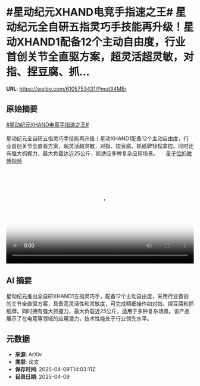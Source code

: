 # #星动纪元XHAND电竞手指速之王# 星动纪元全自研五指灵巧手技能再升级！星动XHAND1配备12个主动自由度，行业首创关节全直驱方案，超灵活超灵敏，对指、捏豆腐、抓...

**URL**: https://weibo.com/6105753431/Pmut34MEr

## 原始摘要

<a href="https://m.weibo.cn/search?containerid=231522type%3D1%26t%3D10%26q%3D%23%E6%98%9F%E5%8A%A8%E7%BA%AA%E5%85%83XHAND%E7%94%B5%E7%AB%9E%E6%89%8B%E6%8C%87%E9%80%9F%E4%B9%8B%E7%8E%8B%23&amp;extparam=%23%E6%98%9F%E5%8A%A8%E7%BA%AA%E5%85%83XHAND%E7%94%B5%E7%AB%9E%E6%89%8B%E6%8C%87%E9%80%9F%E4%B9%8B%E7%8E%8B%23" data-hide=""><span class="surl-text">#星动纪元XHAND电竞手指速之王#</span></a> <br><br>星动纪元全自研五指灵巧手技能再升级！星动XHAND1配备12个主动自由度，行业首创关节全直驱方案，超灵活超灵敏，对指、捏豆腐、抓纸牌轻松拿捏。同时还有强大抓握力，最大负载达近25公斤，能适应多种复杂应用场景。 <a href="https://video.weibo.com/show?fid=1034:5153602830794761" data-hide=""><span class="url-icon"><img style="width: 1rem;height: 1rem" src="https://h5.sinaimg.cn/upload/2015/09/25/3/timeline_card_small_video_default.png" referrerpolicy="no-referrer"></span><span class="surl-text">量子位的微博视频</span></a> <br clear="both"><div style="clear: both"></div><video controls="controls" poster="https://tvax4.sinaimg.cn/orj480/006Fd7o3ly1i0as80pnu2j30u01hcael.jpg" style="width: 100%"><source src="https://f.video.weibocdn.com/o0/aKPyupe1lx08nleTi9DG01041200iOXS0E010.mp4?label=mp4_720p&amp;template=720x1280.24.0&amp;ori=0&amp;ps=1CwnkDw1GXwCQx&amp;Expires=1744210965&amp;ssig=fjDTv48jJG&amp;KID=unistore,video"><source src="https://f.video.weibocdn.com/o0/iL0RCg1flx08nleTsvss01041200b5140E010.mp4?label=mp4_hd&amp;template=540x960.24.0&amp;ori=0&amp;ps=1CwnkDw1GXwCQx&amp;Expires=1744210965&amp;ssig=Loj0xeX55S&amp;KID=unistore,video"><source src="https://f.video.weibocdn.com/o0/7m6s3vhUlx08nleT7Hqw010412005Xjm0E010.mp4?label=mp4_ld&amp;template=360x640.24.0&amp;ori=0&amp;ps=1CwnkDw1GXwCQx&amp;Expires=1744210965&amp;ssig=%2FePHqaa2xI&amp;KID=unistore,video"><p>视频无法显示，请前往<a href="https://video.weibo.com/show?fid=1034%3A5153602830794761" target="_blank" rel="noopener noreferrer">微博视频</a>观看。</p></video>

## AI 摘要

星动纪元推出全自研XHAND1五指灵巧手，配备12个主动自由度，采用行业首创的关节全直驱方案，具备高灵活性和灵敏度，可完成精细操作如对指、捏豆腐和抓纸牌。同时拥有强大抓握力，最大负载近25公斤，适用于多种复杂场景。该产品展示了在电竞等领域的应用潜力，技术性能处于行业领先水平。

## 元数据

- **来源**: ArXiv
- **类型**: 论文
- **保存时间**: 2025-04-09T14:03:11Z
- **目录日期**: 2025-04-09
